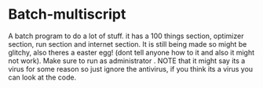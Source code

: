 # Batch-multiscript
A batch program to do a lot of stuff. 
it has a 100 things section, optimizer section, run section and internet section. 
It is still being made so might be glitchy, 
also theres a easter egg! (dont tell anyone how to it and also it might not work). 
Make sure to run as administrator . 
NOTE that it might say its a virus for some reason so just ignore the antivirus, if you think its a virus you can look at the code. 
